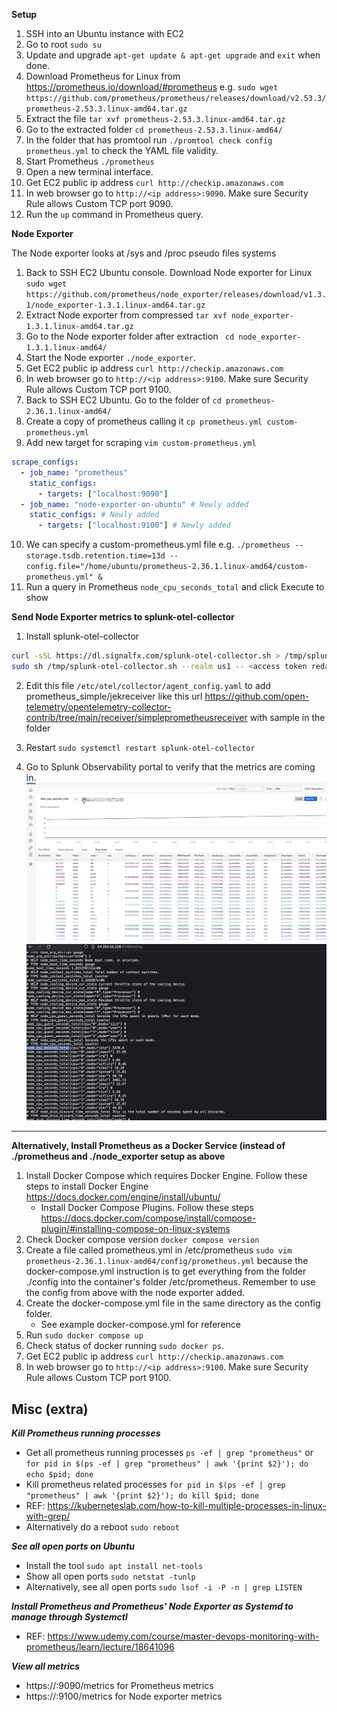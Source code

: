 **Setup**

1. SSH into an Ubuntu instance with EC2
2. Go to root `sudo su`
3. Update and upgrade `apt-get update & apt-get upgrade` and `exit` when done.
4. Download Prometheus for Linux from https://prometheus.io/download/#prometheus e.g. `sudo wget https://github.com/prometheus/prometheus/releases/download/v2.53.3/prometheus-2.53.3.linux-amd64.tar.gz`
5. Extract the file `tar xvf prometheus-2.53.3.linux-amd64.tar.gz`
6. Go to the extracted folder `cd prometheus-2.53.3.linux-amd64/`
7. In the folder that has promtool run `./promtool check config prometheus.yml` to check the YAML file validity.
8. Start Prometheus `./prometheus`
9. Open a new terminal interface.
10. Get EC2 public ip address `curl http://checkip.amazonaws.com`
11. In web browser go to `http://<ip address>:9090`. Make sure Security Rule allows Custom TCP port 9090.
12.  Run the `up` command in Prometheus query.

**Node Exporter**

The Node exporter looks at /sys and /proc pseudo files systems

1. Back to SSH EC2 Ubuntu console. Download Node exporter for Linux `sudo wget https://github.com/prometheus/node_exporter/releases/download/v1.3.1/node_exporter-1.3.1.linux-amd64.tar.gz`
2. Extract Node exporter from compressed `tar xvf node_exporter-1.3.1.linux-amd64.tar.gz`
3. Go to the Node exporter folder after extraction ` cd node_exporter-1.3.1.linux-amd64/`
4. Start the Node exporter `./node_exporter`.
5. Get EC2 public ip address `curl http://checkip.amazonaws.com`
6. In web browser go to `http://<ip address>:9100`. Make sure Security Rule allows Custom TCP port 9100.
7. Back to SSH EC2 Ubuntu. Go to the folder of `cd prometheus-2.36.1.linux-amd64/`
8. Create a copy of prometheus calling it `cp prometheus.yml custom-prometheus.yml`
9. Add new target for scraping `vim custom-prometheus.yml`
```yml
scrape_configs:
  - job_name: "prometheus"
    static_configs:
      - targets: ["localhost:9090"]
  - job_name: "node-exporter-on-ubuntu" # Newly added
    static_configs: # Newly added 
      - targets: ["localhost:9100"] # Newly added
```

10. We can specify a custom-prometheus.yml file e.g. `./prometheus --storage.tsdb.retention.time=13d --config.file="/home/ubuntu/prometheus-2.36.1.linux-amd64/custom-prometheus.yml" &`
11. Run a query in Prometheus `node_cpu_seconds_total` and click Execute to show 

**Send Node Exporter metrics to splunk-otel-collector**

1. Install splunk-otel-collector
```bash
curl -sSL https://dl.signalfx.com/splunk-otel-collector.sh > /tmp/splunk-otel-collector.sh && \
sudo sh /tmp/splunk-otel-collector.sh --realm us1 -- <access token redacted> --mode agent
```

2. Edit this file `/etc/otel/collector/agent_config.yaml` to add prometheus_simple/jekreceiver like this url https://github.com/open-telemetry/opentelemetry-collector-contrib/tree/main/receiver/simpleprometheusreceiver with sample in the folder

3. Restart `sudo systemctl restart splunk-otel-collector`

4. Go to Splunk Observability portal to verify that the metrics are coming in.
![proof2](proof2.png "proof2")
![proof1](proof1.png "proof1")
---

**Alternatively, Install Prometheus as a Docker Service (instead of ./prometheus and ./node_exporter setup as above**

1. Install Docker Compose which requires Docker Engine. Follow these steps to install Docker Engine https://docs.docker.com/engine/install/ubuntu/
    - Install Docker Compose Plugins. Follow these steps https://docs.docker.com/compose/install/compose-plugin/#installing-compose-on-linux-systems
2. Check Docker compose version `docker compose version`
3. Create a file called prometheus.yml in /etc/prometheus `sudo vim prometheus-2.36.1.linux-amd64/config/prometheus.yml` because the docker-compose.yml instruction is to get everything from the folder ./config into the container's folder /etc/prometheus. Remember to use the config from above with the node exporter added.
4. Create the docker-compose.yml file in the same directory as the config folder.
    - See example docker-compose.yml for reference
5. Run `sudo docker compose up` 
6. Check status of docker running `sudo docker ps`.
7. Get EC2 public ip address `curl http://checkip.amazonaws.com`
8. In web browser go to `http://<ip address>:9100`. Make sure Security Rule allows Custom TCP port 9100.

## Misc (extra)

***Kill Prometheus running processes***
- Get all prometheus running processes `ps -ef | grep "prometheus"` or `for pid in $(ps -ef | grep "prometheus" | awk '{print $2}'); do echo $pid; done`
- Kill prometheus related processes `for pid in $(ps -ef | grep "prometheus" | awk '{print $2}'); do kill $pid; done`
- REF: https://kuberneteslab.com/how-to-kill-multiple-processes-in-linux-with-grep/ 
- Alternatively do a reboot `sudo reboot`

***See all open ports on Ubuntu***
- Install the tool `sudo apt install net-tools`
- Show all open ports `sudo netstat -tunlp`
- Alternatively, see all open ports `sudo lsof -i -P -n | grep LISTEN`

***Install Prometheus and Prometheus' Node Exporter as Systemd to manage through Systemctl***

- REF: https://www.udemy.com/course/master-devops-monitoring-with-prometheus/learn/lecture/18641096

***View all metrics***
- https://<ip address>:9090/metrics for Prometheus metrics
- https://<ip address>:9100/metrics for Node exporter metrics

